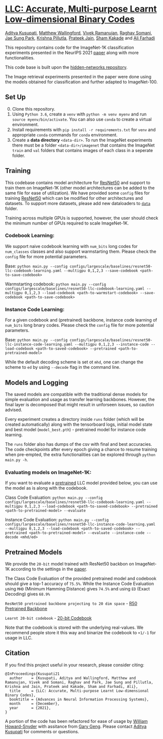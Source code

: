 # [LLC: Accurate, Multi-purpose Learnt Low-dimensional Binary Codes](https://arxiv.org/abs/2106.01487)
[Aditya Kusupati](http://www.adityakusupati.com/), [Matthew Wallingford](https://mattwallingford.github.io/), [Vivek Ramanujan](https://vkramanuj.github.io/), [Raghav Somani](http://raghavsomani.github.io/), [Jae Sung Park](https://homes.cs.washington.edu/~jspark96/), [Krishna Pillutla](https://krishnap25.github.io/), [Prateek Jain](http://www.prateekjain.org/), [Sham Kakade](https://homes.cs.washington.edu/~sham/) and [Ali Farhadi](https://homes.cs.washington.edu/~ali/)

This repository contains code for the ImageNet-1K classification experiments presented in the NeurIPS 2021 [paper](https://arxiv.org/abs/2106.01487) along with more functionalities.

This code base is built upon the [hidden-networks repository](https://github.com/allenai/hidden-networks).

The Image retrieval experiments presented in the paper were done using the models obtained for classification and further adapted to ImageNet-100.

## Set Up
0. Clone this repository.
1. Using `Python 3.6`, create a `venv` with  `python -m venv myenv` and run `source myenv/bin/activate`. You can also use `conda` to create a virtual environment.
2. Install requirements with `pip install -r requirements.txt` for `venv` and appropriate `conda` commands for `conda` environment.
3. Create a **data directory** `<data-dir>`.
To run the ImageNet experiments there must be a folder `<data-dir>/imagenet`
that contains the ImageNet `train` and `val` folders that contains images of each class in a seperate folder.

## Training
This codebase contains model architecture for [ResNet50](models/resnet.py#L190) and support to train them on ImageNet-1K (other model architectures can be added to the same file for ease of utilization). We have provided some `config` files for training [ResNet50](models/resnet.py#L161) which can be modified for other architectures and datasets. To support more datasets, please add new dataloaders to [`data`](data/) folder.

Training across multiple GPUs is supported, however, the user should check the minimum number of GPUs required to scale ImageNet-1K. 

### Codebook Learning:

We support naive codebook learning with ``num_bits`` long codes for ``num_classes`` classes  and also support warmstarting them. Please check the ``config`` file for more potential parameters.

Base: ```python main.py --config configs/largescale/baselines/resnet50-llc-codebook-learning.yaml --multigpu 0,1,2,3 --save-codebook <path-to-save-codebook>```

Warmstarting codebook: ```python main.py --config configs/largescale/baselines/resnet50-llc-codebook-learning.yaml --multigpu 0,1,2,3 --load-codebook <path-to-warmstart-codebook> --save-codebook <path-to-save-codebook>```

### Instance Code Learning:

For a given codebook and (pretrained) backbone, instance code learning of ``num_bits`` long bnary codes. Please check the ``config`` file for more potential parameters.

Base: ```python main.py --config configs/largescale/baselines/resnet50-llc-instance-code-learning.yaml --multigpu 0,1,2,3 --instance-code --load-codebook <path-to-saved-codebook> --pretrained <path-to-pretrained-model>```

While the default decoding scheme is set ot ``mhd``, one can change the scheme to ``ed`` by using ``--decode`` flag in the command line.

## Models and Logging
The saved models are compatible with the traditional dense models for simple evaluation and usage as transfer learning backbones. However, the final layer is decomposed that might result in unforseen issues, so caution advised. 

Every experiment creates a directory inside `runs` folder (which will be created automatically) along with the tensorboard logs, initial model state and best model (`model_best.pth`) - pretrained model for instance code learning.

The `runs` folder also has dumps of the csv with final and best accuracies. The code checkpoints after every epoch giving a chance to resume training when pre-empted, the extra functionalities can be explored through ```python main.py -h```. 

### Evaluating models on ImageNet-1K:

If you want to evaluate a [pretrained](#pretrained-models) LLC model provided below, you can use the model as is along with the codebook. 

Class Code Evaluation: ```python main.py --config configs/largescale/baselines/resnet50-llc-codebook-learning.yaml --multigpu 0,1,2,3 --load-codebook <path-to-saved-codebook> --pretrained <path-to-pretrained-model> --evaluate```

Instance Code Evaluation: ```python main.py --config configs/largescale/baselines/resnet50-llc-instance-code-learning.yaml --multigpu 0,1,2,3 --load-codebook <path-to-saved-codebook> --pretrained <path-to-pretrained-model> --evaluate --instance-code --decode <mhd/ed>```

## Pretrained Models
We provide the ``20-bit`` model trained with ResNet50 backbon on ImageNet-1K according to the settings in the [paper](https://arxiv.org/abs/2106.01487). 

The Class Code Evaluation of the provided pretrained model and codebook should give a top-1 accuracy of ``75.5%``. While the Instance Code Evaluation using ``MHD`` (Minimum Hamming Distance) gives ``74.5%`` and using ``ED`` (Exact Decoding) gives ``68.9%``

``ResNet50 pretrained backbone projecting to 20 dim space`` - [R50 Pretrained Backbone](https://drive.google.com/file/d/1iAhEKsiT542QXjs3CAxnpE7GhhTvTbfA/view?usp=sharing)

``Learnt 20-bit codebook`` - [20-bit Codebook](https://drive.google.com/file/d/1s0ezOsdMCfZUvjgp4oCvxtgVQbn5YSST/view?usp=sharing)

Note that the codebook is stored with the underlying real-values. We recommend people store it this way and binarize the codebook to ``+1/-1`` for usage in LLC.


## Citation

If you find this project useful in your research, please consider citing:

```
@InProceedings{Kusupati21
  author    = {Kusupati, Aditya and Wallingford, Matthew and Ramanujan, Vivek and Somani, Raghav and Park, Jae Sung and Pillutla, Krishna and Jain, Prateek and Kakade, Sham and Farhadi, Ali},
  title     = {LLC: Accurate, Multi-purpose Learnt Low-dimensional Binary Codes},
  booktitle = {Advances in Neural Information Processing Systems},
  month     = {December},
  year      = {2021},
}
```

A portion of the code has been refactored for ease of usage by [William Howard-Snyder](https://github.com/williamhowardsnyder) with assitance from [Gary Geng](https://github.com/evilnose). Please contact [Aditya Kusupati](http://www.adityakusupati.com/) for comments or questions.
